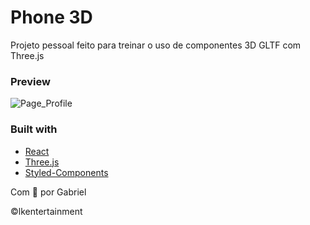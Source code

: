 # Phone 3D

Projeto pessoal feito para treinar o uso de componentes 3D GLTF com Three.js

### Preview

![Page_Profile](https://user-images.githubusercontent.com/54092771/185818851-fd7dc837-42f0-4702-a325-26c79e0c2156.gif)

### Built with

- [React](https://reactjs.org/)
- [Three.js](https://threejs.org/)
- [Styled-Components](https://styled-components.com/)

Com 💛 por Gabriel

©lkentertainment
